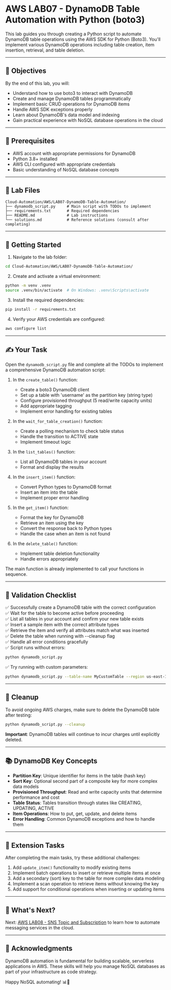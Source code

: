 # AWS LAB07 - DynamoDB Table Automation with Python (boto3)

This lab guides you through creating a Python script to automate DynamoDB table operations using the AWS SDK for Python (Boto3). You'll implement various DynamoDB operations including table creation, item insertion, retrieval, and table deletion.

---

## 🎯 Objectives

By the end of this lab, you will:
- Understand how to use boto3 to interact with DynamoDB
- Create and manage DynamoDB tables programmatically
- Implement basic CRUD operations for DynamoDB items
- Handle AWS SDK exceptions properly
- Learn about DynamoDB's data model and indexing
- Gain practical experience with NoSQL database operations in the cloud

---

## 🧰 Prerequisites

- AWS account with appropriate permissions for DynamoDB
- Python 3.8+ installed
- AWS CLI configured with appropriate credentials
- Basic understanding of NoSQL database concepts

---

## 📁 Lab Files

```
Cloud-Automation/AWS/LAB07-DynamoDB-Table-Automation/
├── dynamodb_script.py     # Main script with TODOs to implement
├── requirements.txt       # Required dependencies
├── README.md              # Lab instructions
└── solutions.md           # Reference solutions (consult after completing)
```

---

## 🚀 Getting Started

1. Navigate to the lab folder:
```bash
cd Cloud-Automation/AWS/LAB07-DynamoDB-Table-Automation/
```

2. Create and activate a virtual environment:
```bash
python -m venv .venv
source .venv/bin/activate  # On Windows: .venv\Scripts\activate
```

3. Install the required dependencies:
```bash
pip install -r requirements.txt
```

4. Verify your AWS credentials are configured:
```bash
aws configure list
```

---

## ✍️ Your Task

Open the `dynamodb_script.py` file and complete all the TODOs to implement a comprehensive DynamoDB automation script:

1. In the `create_table()` function:
   - Create a boto3 DynamoDB client
   - Set up a table with 'username' as the partition key (string type)
   - Configure provisioned throughput (5 read/write capacity units)
   - Add appropriate tagging
   - Implement error handling for existing tables

2. In the `wait_for_table_creation()` function:
   - Create a polling mechanism to check table status
   - Handle the transition to ACTIVE state
   - Implement timeout logic

3. In the `list_tables()` function:
   - List all DynamoDB tables in your account
   - Format and display the results

4. In the `insert_item()` function:
   - Convert Python types to DynamoDB format
   - Insert an item into the table
   - Implement proper error handling

5. In the `get_item()` function:
   - Format the key for DynamoDB
   - Retrieve an item using the key
   - Convert the response back to Python types
   - Handle the case when an item is not found

6. In the `delete_table()` function:
   - Implement table deletion functionality
   - Handle errors appropriately

The main function is already implemented to call your functions in sequence.

---

## 🧪 Validation Checklist

✅ Successfully create a DynamoDB table with the correct configuration  
✅ Wait for the table to become active before proceeding  
✅ List all tables in your account and confirm your new table exists  
✅ Insert a sample item with the correct attribute types  
✅ Retrieve the item and verify all attributes match what was inserted  
✅ Delete the table when running with --cleanup flag  
✅ Handle all error conditions gracefully  
✅ Script runs without errors:
```bash
python dynamodb_script.py
```

✅ Try running with custom parameters:
```bash
python dynamodb_script.py --table-name MyCustomTable --region us-east-1
```

---

## 🧹 Cleanup

To avoid ongoing AWS charges, make sure to delete the DynamoDB table after testing:
```bash
python dynamodb_script.py --cleanup
```

**Important**: DynamoDB tables will continue to incur charges until explicitly deleted.

---

## 📚 DynamoDB Key Concepts

- **Partition Key**: Unique identifier for items in the table (hash key)
- **Sort Key**: Optional second part of a composite key for more complex data models
- **Provisioned Throughput**: Read and write capacity units that determine performance and cost
- **Table Status**: Tables transition through states like CREATING, UPDATING, ACTIVE
- **Item Operations**: How to put, get, update, and delete items
- **Error Handling**: Common DynamoDB exceptions and how to handle them

---

## 🚀 Extension Tasks

After completing the main tasks, try these additional challenges:
1. Add `update_item()` functionality to modify existing items
2. Implement batch operations to insert or retrieve multiple items at once
3. Add a secondary (sort) key to the table for more complex data modeling
4. Implement a scan operation to retrieve items without knowing the key
5. Add support for conditional operations when inserting or updating items

---

## 💬 What's Next?

Next: [AWS LAB08 - SNS Topic and Subscription](../LAB08-SNS-Topic-and-Subscription/) to learn how to automate messaging services in the cloud.

---

## 🙏 Acknowledgments

DynamoDB automation is fundamental for building scalable, serverless applications in AWS. These skills will help you manage NoSQL databases as part of your infrastructure as code strategy.

Happy NoSQL automating! 📊🐍